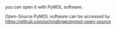 you can open it with PyMOL software.

Open-Source PyMOL software can be accessed by https://github.com/schrodinger/pymol-open-source
